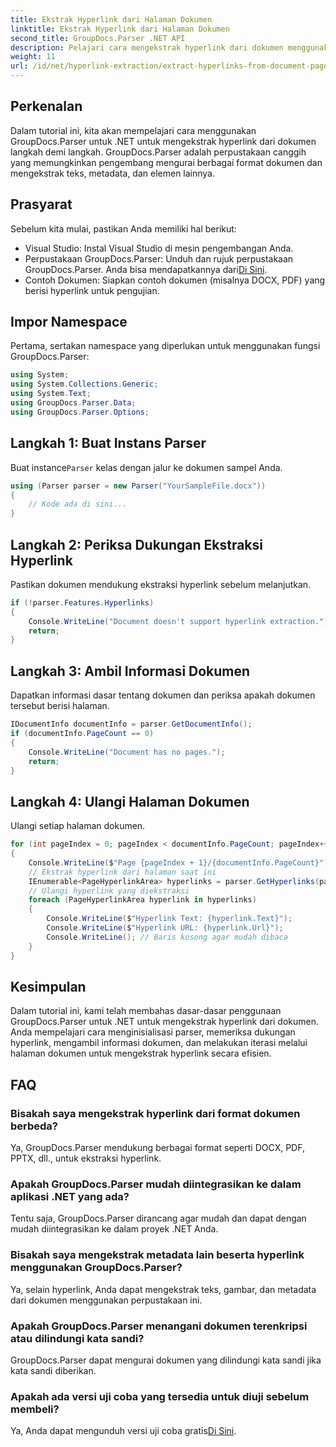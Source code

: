 ```yaml
---
title: Ekstrak Hyperlink dari Halaman Dokumen
linktitle: Ekstrak Hyperlink dari Halaman Dokumen
second_title: GroupDocs.Parser .NET API
description: Pelajari cara mengekstrak hyperlink dari dokumen menggunakan GroupDocs.Parser untuk .NET. Panduan langkah demi langkah untuk ekstraksi hyperlink di C#.
weight: 11
url: /id/net/hyperlink-extraction/extract-hyperlinks-from-document-page/
---
```

## Perkenalan
Dalam tutorial ini, kita akan mempelajari cara menggunakan GroupDocs.Parser untuk .NET untuk mengekstrak hyperlink dari dokumen langkah demi langkah. GroupDocs.Parser adalah perpustakaan canggih yang memungkinkan pengembang mengurai berbagai format dokumen dan mengekstrak teks, metadata, dan elemen lainnya.
## Prasyarat
Sebelum kita mulai, pastikan Anda memiliki hal berikut:
- Visual Studio: Instal Visual Studio di mesin pengembangan Anda.
-  Perpustakaan GroupDocs.Parser: Unduh dan rujuk perpustakaan GroupDocs.Parser. Anda bisa mendapatkannya dari[Di Sini](https://releases.groupdocs.com/parser/net/).
- Contoh Dokumen: Siapkan contoh dokumen (misalnya DOCX, PDF) yang berisi hyperlink untuk pengujian.

## Impor Namespace
Pertama, sertakan namespace yang diperlukan untuk menggunakan fungsi GroupDocs.Parser:
```csharp
using System;
using System.Collections.Generic;
using System.Text;
using GroupDocs.Parser.Data;
using GroupDocs.Parser.Options;
```
## Langkah 1: Buat Instans Parser
 Buat instance`Parser` kelas dengan jalur ke dokumen sampel Anda.
```csharp
using (Parser parser = new Parser("YourSampleFile.docx"))
{
    // Kode ada di sini...
}
```
## Langkah 2: Periksa Dukungan Ekstraksi Hyperlink
Pastikan dokumen mendukung ekstraksi hyperlink sebelum melanjutkan.
```csharp
if (!parser.Features.Hyperlinks)
{
    Console.WriteLine("Document doesn't support hyperlink extraction.");
    return;
}
```
## Langkah 3: Ambil Informasi Dokumen
Dapatkan informasi dasar tentang dokumen dan periksa apakah dokumen tersebut berisi halaman.
```csharp
IDocumentInfo documentInfo = parser.GetDocumentInfo();
if (documentInfo.PageCount == 0)
{
    Console.WriteLine("Document has no pages.");
    return;
}
```
## Langkah 4: Ulangi Halaman Dokumen
Ulangi setiap halaman dokumen.
```csharp
for (int pageIndex = 0; pageIndex < documentInfo.PageCount; pageIndex++)
{
    Console.WriteLine($"Page {pageIndex + 1}/{documentInfo.PageCount}");
    // Ekstrak hyperlink dari halaman saat ini
    IEnumerable<PageHyperlinkArea> hyperlinks = parser.GetHyperlinks(pageIndex);
    // Ulangi hyperlink yang diekstraksi
    foreach (PageHyperlinkArea hyperlink in hyperlinks)
    {
        Console.WriteLine($"Hyperlink Text: {hyperlink.Text}");
        Console.WriteLine($"Hyperlink URL: {hyperlink.Url}");
        Console.WriteLine(); // Baris kosong agar mudah dibaca
    }
}
```

## Kesimpulan
Dalam tutorial ini, kami telah membahas dasar-dasar penggunaan GroupDocs.Parser untuk .NET untuk mengekstrak hyperlink dari dokumen. Anda mempelajari cara menginisialisasi parser, memeriksa dukungan hyperlink, mengambil informasi dokumen, dan melakukan iterasi melalui halaman dokumen untuk mengekstrak hyperlink secara efisien.

## FAQ
### Bisakah saya mengekstrak hyperlink dari format dokumen berbeda?
Ya, GroupDocs.Parser mendukung berbagai format seperti DOCX, PDF, PPTX, dll., untuk ekstraksi hyperlink.
### Apakah GroupDocs.Parser mudah diintegrasikan ke dalam aplikasi .NET yang ada?
Tentu saja, GroupDocs.Parser dirancang agar mudah dan dapat dengan mudah diintegrasikan ke dalam proyek .NET Anda.
### Bisakah saya mengekstrak metadata lain beserta hyperlink menggunakan GroupDocs.Parser?
Ya, selain hyperlink, Anda dapat mengekstrak teks, gambar, dan metadata dari dokumen menggunakan perpustakaan ini.
### Apakah GroupDocs.Parser menangani dokumen terenkripsi atau dilindungi kata sandi?
GroupDocs.Parser dapat mengurai dokumen yang dilindungi kata sandi jika kata sandi diberikan.
### Apakah ada versi uji coba yang tersedia untuk diuji sebelum membeli?
 Ya, Anda dapat mengunduh versi uji coba gratis[Di Sini](https://releases.groupdocs.com/).